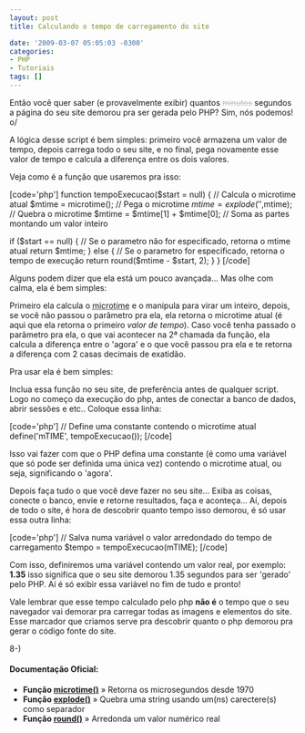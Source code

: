 ```yaml
---
layout: post
title: Calculando o tempo de carregamento do site

date: '2009-03-07 05:05:03 -0300'
categories:
- PHP
- Tutoriais
tags: []
---
```

<p>Então você quer saber (e provavelmente exibir) quantos <span style="color: #c0c0c0; text-decoration: line-through;">minutos</span> segundos a página do seu site demorou pra ser gerada pelo PHP? Sim, nós podemos! o/</p>
<p>A lógica desse script é bem simples: primeiro você armazena um valor de tempo, depois carrega todo o seu site, e no final, pega novamente esse valor de tempo e calcula a diferença entre os dois valores.</p>
<p>Veja como é a função que usaremos pra isso:</p>

[code='php']
function tempoExecucao($start = null) {
    // Calcula o microtime atual
    $mtime = microtime(); // Pega o microtime
    $mtime = explode(' ',$mtime); // Quebra o microtime
    $mtime = $mtime[1] + $mtime[0]; // Soma as partes montando um valor inteiro</p>
<p>    if ($start == null) {
        // Se o parametro não for especificado, retorna o mtime atual
        return $mtime;
    } else {
        // Se o parametro for especificado, retorna o tempo de execução
        return round($mtime - $start, 2);
    }
}
[/code]

<p>Alguns podem dizer que ela está um pouco avançada... Mas olhe com calma, ela é bem simples:</p>
<p>Primeiro ela calcula o <abbr title="Microtime são os microsegundos que se passaram desde 1970 (Era Unix) até agora.">microtime</abbr> e o manipula para virar um inteiro, depois, se você não passou o parâmetro pra ela, ela retorna o microtime atual (é aqui que ela retorna o primeiro <em>valor de tempo</em>). Caso você tenha passado o parâmetro pra ela, o que vai acontecer na 2ª chamada da função, ela calcula a diferença entre o 'agora' e o que você passou pra ela e te retorna a diferença com 2 casas decimais de exatidão.</p>
<p>Pra usar ela é bem simples:</p>
<p>Inclua essa função no seu site, de preferência antes de qualquer script. Logo no começo da execução do php, antes de conectar a banco de dados, abrir sessões e etc.. Coloque essa linha:</p>

[code='php']
// Define uma constante contendo o microtime atual
define('mTIME', tempoExecucao());
[/code]

<p>Isso vai fazer com que o PHP defina uma constante (é como uma variável que só pode ser definida uma única vez) contendo o microtime atual, ou seja, significando o 'agora'.</p>
<p>Depois faça tudo o que você deve fazer no seu site... Exiba as coisas, conecte o banco, envie e retorne resultados, faça e aconteça... Aí, depois de todo o site, é hora de descobrir quanto tempo isso demorou, é só usar essa outra linha:</p>

[code='php']
// Salva numa variável o valor arredondado do tempo de carregamento
$tempo = tempoExecucao(mTIME);
[/code]

<p>Com isso, definiremos uma variável contendo um valor real, por exemplo: <strong>1.35</strong> isso significa que o seu site demorou 1.35 segundos para ser 'gerado' pelo PHP. Aí é só exibir essa variável no fim de tudo e pronto!</p>
<p>Vale lembrar que esse tempo calculado pelo php <strong>não é</strong> o tempo que o seu navegador vai demorar pra carregar todas as imagens e elementos do site. Esse marcador que criamos serve pra descobrir quanto o php demorou pra gerar o código fonte do site.</p>
<p>8-)</p>
<h4>Documentação Oficial:</h4>
<ul>
<li><strong>Função <a href="http://br.php.net/microtime" target="_blank">microtime()</a></strong> » Retorna os microsegundos desde 1970</li>
<li><strong>Função <a href="http://us.php.net/explode" target="_blank">explode()</a></strong> » Quebra uma string usando um(ns) carectere(s) como separador</li>
<li><strong>Função <a href="http://us.php.net/round" target="_blank">round()</a></strong> » Arredonda um valor numérico real</li>
</ul>
